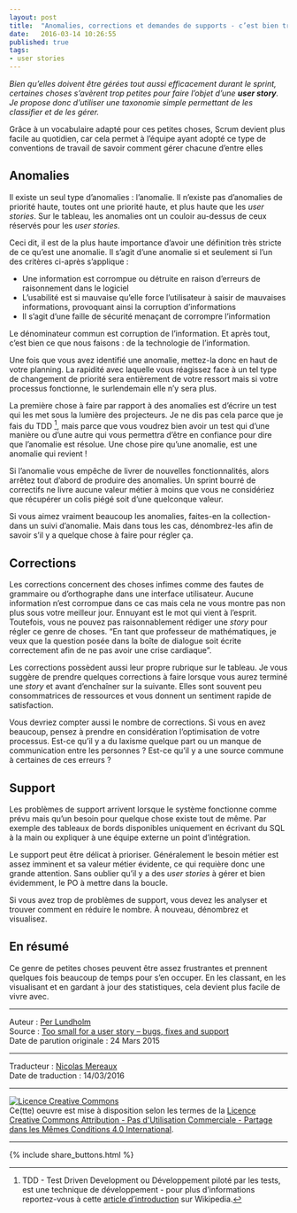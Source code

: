 ```yaml
---
layout: post
title:  "Anomalies, corrections et demandes de supports - c’est bien trop petit pour une user story"
date:   2016-03-14 10:26:55
published: true
tags:
- user stories
---
```


_Bien qu’elles doivent être gérées tout aussi efficacement durant le sprint, certaines choses s’avèrent trop petites pour faire l’objet d’une **user story**. Je propose donc d’utiliser une taxonomie simple permettant de les classifier et de les gérer._

Grâce à un vocabulaire adapté pour ces petites choses, Scrum devient plus facile au quotidien, car cela permet à l’équipe ayant adopté ce type de conventions de travail de savoir comment gérer chacune d’entre elles

## Anomalies

Il existe un seul type d’anomalies : l’anomalie. Il n’existe pas d’anomalies de priorité haute, toutes ont une priorité haute, et plus haute que les _user stories_. Sur le tableau, les anomalies ont un couloir au-dessus de ceux réservés pour les _user stories_.

Ceci dit, il est de la plus haute importance d’avoir une définition très stricte de ce qu’est une anomalie. Il s’agit d’une anomalie si et seulement si l’un des critères ci-après s’applique :

* Une information est corrompue ou détruite en raison d’erreurs de raisonnement dans le logiciel
* L’usabilité est si mauvaise qu’elle force l’utilisateur à saisir de mauvaises informations, provoquant ainsi la corruption d’informations
* Il s’agit d’une faille de sécurité menaçant de corrompre l’information

Le dénominateur commun est corruption de l’information. Et après tout, c’est bien ce que nous faisons : de la technologie de l’information.

Une fois que vous avez identifié une anomalie, mettez-la donc en haut de votre planning. La rapidité avec laquelle vous réagissez face à un tel type de changement de priorité sera entièrement de votre ressort mais si votre processus fonctionne, le surlendemain elle n’y sera plus.

La première chose à faire par rapport à des anomalies est d’écrire un test qui les met sous la lumière des projecteurs. Je ne dis pas cela parce que je fais du TDD [^1], mais parce que vous voudrez bien avoir un test qui d’une manière ou d’une autre qui vous permettra d’être en confiance pour dire que l’anomalie est résolue. Une chose pire qu’une anomalie, est une anomalie qui revient !

Si l’anomalie vous empêche de livrer de nouvelles fonctionnalités, alors arrêtez tout d’abord de produire des anomalies. Un sprint bourré de correctifs ne livre aucune valeur métier à moins que vous ne considériez que récupérer un colis piégé soit d’une quelconque valeur.

Si vous aimez vraiment beaucoup les anomalies, faites-en la collection-dans un suivi d’anomalie. Mais dans tous les cas, dénombrez-les afin de savoir s’il y a quelque chose à faire pour régler ça.

## Corrections

Les corrections concernent des choses infimes comme des fautes de grammaire ou d’orthographe dans une interface utilisateur. Aucune information n’est corrompue dans ce cas mais cela ne vous montre pas non plus sous votre meilleur jour. Ennuyant est le mot qui vient à l’esprit. Toutefois, vous ne pouvez pas raisonnablement rédiger une _story_ pour régler ce genre de choses. “En tant que professeur de mathématiques, je veux que la question posée dans la boîte de dialogue soit écrite correctement afin de ne pas avoir une crise cardiaque”.

Les corrections possèdent aussi leur propre rubrique sur le tableau. Je vous suggère de prendre quelques corrections à faire lorsque vous aurez terminé une _story_ et avant d’enchaîner sur la suivante. Elles sont souvent peu consommatrices de ressources et vous donnent un sentiment rapide de satisfaction.

Vous devriez compter aussi le nombre de corrections. Si vous en avez beaucoup, pensez à prendre en considération l’optimisation de votre processus. Est-ce qu’il y a du laxisme quelque part ou un manque de communication entre les personnes ? Est-ce qu’il y a une source commune à certaines de ces erreurs ?

## Support

Les problèmes de support arrivent lorsque le système fonctionne comme prévu mais qu’un besoin pour quelque chose existe tout de même. Par exemple des tableaux de bords disponibles uniquement en écrivant du SQL à la main ou expliquer à une équipe externe un point d’intégration.

Le support peut être délicat à prioriser. Généralement le besoin métier est assez imminent et sa valeur métier évidente, ce qui requière donc une grande attention. Sans  oublier qu’il y a des _user stories_ à gérer et bien évidemment, le PO à mettre dans la boucle.

Si vous avez trop de problèmes de support, vous devez les analyser et trouver comment en réduire le nombre. À nouveau, dénombrez et visualisez.

## En résumé

Ce genre de petites choses peuvent être assez frustrantes et prennent quelques fois beaucoup de temps pour s’en occuper. En les classant, en les visualisant et en gardant à jour des statistiques, cela devient plus facile de vivre avec.

[^1]: TDD - Test Driven Development ou Développement piloté par les tests, est une technique de développement - pour plus d’informations reportez-vous à cette [article d’introduction](https://fr.wikipedia.org/wiki/Test_driven_development) sur Wikipedia.

---  
Auteur : [Per Lundholm](https://www.crisp.se/konsulter/per-lundholm)  
Source : [Too small for a user story – bugs, fixes and support](http://blog.crisp.se/2015/03/24/perlundholm/too-small-for-a-user-story-bugs-fixes-and-support)  
Date de parution originale : 24 Mars 2015  

---
Traducteur : [Nicolas Mereaux](http://www.les-traducteurs-agiles.org/traducteurs/)  
Date de traduction : 14/03/2016  

---

<a rel="license" href="http://creativecommons.org/licenses/by-nc-sa/4.0/"><img alt="Licence Creative Commons" style="border-width:0" src="http://i.creativecommons.org/l/by-nc-sa/4.0/88x31.png" /></a><br />Ce(tte) oeuvre est mise à disposition selon les termes de la <a rel="license" href="http://creativecommons.org/licenses/by-nc-sa/4.0/">Licence Creative Commons Attribution - Pas d'Utilisation Commerciale - Partage dans les Mêmes Conditions 4.0 International</a>.

---

{% include share_buttons.html %}
